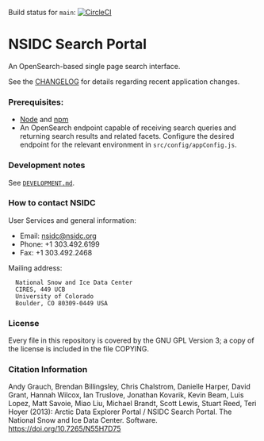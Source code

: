 Build status for `main`: [![CircleCI](https://dl.circleci.com/status-badge/img/gh/nsidc/search-interface/tree/main.svg?style=shield)](https://dl.circleci.com/status-badge/redirect/gh/nsidc/search-interface/tree/main)

# NSIDC Search Portal

An OpenSearch-based single page search interface.

See the [CHANGELOG](/CHANGELOG.md) for details regarding recent application
changes.

### Prerequisites:

* [Node](http://nodejs.org/) and [npm](https://www.npmjs.org/)
* An OpenSearch endpoint capable of receiving search queries and returning
  search results and related facets. Configure the desired endpoint for the
  relevant environment in `src/config/appConfig.js`.

### Development notes

See [`DEVELOPMENT.md`](https://github.com/nsidc/search-interface/blob/main/DEVELOPMENT.md).

### How to contact NSIDC

User Services and general information:

  - Email: nsidc@nsidc.org
  - Phone: +1 303.492.6199
  - Fax: +1 303.492.2468

Mailing address:

      National Snow and Ice Data Center
      CIRES, 449 UCB
      University of Colorado
      Boulder, CO 80309-0449 USA

### License

Every file in this repository is covered by the GNU GPL Version 3; a copy of the
license is included in the file COPYING.

### Citation Information

Andy Grauch, Brendan Billingsley, Chris Chalstrom, Danielle Harper, David Grant,
Hannah Wilcox, Ian Truslove, Jonathan Kovarik, Kevin Beam, Luis Lopez, Matt
Savoie, Miao Liu, Michael Brandt, Scott Lewis, Stuart Reed, Teri Hoyer (2013):
Arctic Data Explorer Portal / NSIDC Search Portal. The National Snow and Ice
Data Center. Software. https://doi.org/10.7265/N55H7D75
